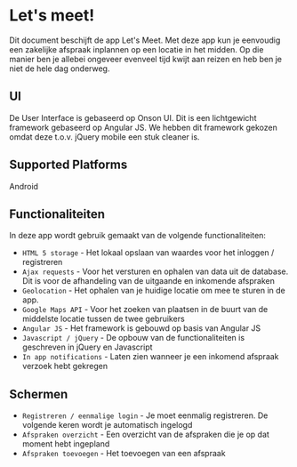 Let's meet!
====

Dit document beschijft de app Let's Meet. Met deze app kun je eenvoudig een zakelijke afspraak inplannen op een locatie in het midden. Op die manier ben je allebei ongeveer evenveel tijd kwijt aan reizen en heb ben je niet de hele dag onderweg.

## UI

De User Interface is gebaseerd op Onson UI. Dit is een lichtgewicht framework gebaseerd op Angular JS. We hebben dit framework gekozen omdat deze t.o.v. jQuery mobile een stuk cleaner is.

## Supported Platforms

Android

## Functionaliteiten

In deze app wordt gebruik gemaakt van de volgende functionaliteiten:

 * `HTML 5 storage` - Het lokaal opslaan van waardes voor het inloggen / registreren
 * `Ajax requests` - Voor het versturen en ophalen van data uit de database. Dit is voor de afhandeling van de uitgaande en inkomende afspraken
 * `Geolocation` - Het ophalen van je huidige locatie om mee te sturen in de app.
 * `Google Maps API` - Voor het zoeken van plaatsen in de buurt van de middelste locatie tussen de twee gebruikers
 * `Angular JS` - Het framework is gebouwd op basis van Angular JS
 * `Javascript / jQuery` - De opbouw van de functionaliteiten is geschreven in jQuery en Javascript
 * `In app notifications` - Laten zien wanneer je een inkomend afspraak verzoek hebt gekregen

 ## Schermen
 
 * `Registreren / eenmalige login` - Je moet eenmalig registreren. De volgende keren wordt je automatisch ingelogd
 * `Afspraken overzicht` - Een overzicht van de afspraken die je op dat moment hebt ingepland
 * `Afspraken toevoegen` - Het toevoegen van een afspraak
